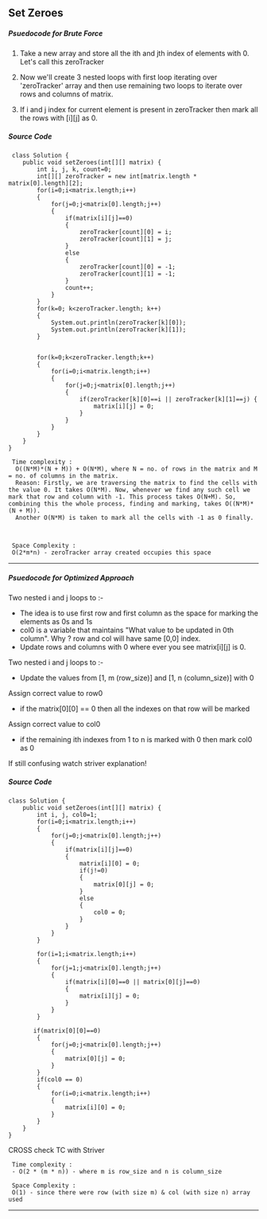 ## Set Zeroes

##### Psuedocode for Brute Force

1) Take a new array and store all the ith and jth index of elements with 0. Let's call this zeroTracker

2) Now we'll create 3 nested loops with first loop iterating over 'zeroTracker' array and then use remaining two loops to iterate over rows and columns of matrix.

3) If i and j index for current element is present in zeroTracker then mark all the rows with [i][j] as 0.


##### Source Code

```
 class Solution {
    public void setZeroes(int[][] matrix) {
        int i, j, k, count=0;
        int[][] zeroTracker = new int[matrix.length * matrix[0].length][2];
        for(i=0;i<matrix.length;i++)
        {
            for(j=0;j<matrix[0].length;j++)
            {
                if(matrix[i][j]==0)
                {
                    zeroTracker[count][0] = i;
                    zeroTracker[count][1] = j;
                }
                else
                {
                    zeroTracker[count][0] = -1;
                    zeroTracker[count][1] = -1;
                }
                count++;
            }
        }
        for(k=0; k<zeroTracker.length; k++)
        {
            System.out.println(zeroTracker[k][0]);
            System.out.println(zeroTracker[k][1]);
        }


        for(k=0;k<zeroTracker.length;k++)
        {
            for(i=0;i<matrix.length;i++)
            {
                for(j=0;j<matrix[0].length;j++)
                {
                    if(zeroTracker[k][0]==i || zeroTracker[k][1]==j) {
                        matrix[i][j] = 0;
                    }
                }
            }
        }
    }
}
```

``` 
 Time complexity :
  O((N*M)*(N + M)) + O(N*M), where N = no. of rows in the matrix and M = no. of columns in the matrix.
  Reason: Firstly, we are traversing the matrix to find the cells with the value 0. It takes O(N*M). Now, whenever we find any such cell we mark that row and column with -1. This process takes O(N+M). So, combining this the whole process, finding and marking, takes O((N*M)*(N + M)).
  Another O(N*M) is taken to mark all the cells with -1 as 0 finally.


 
 Space Complexity :
 O(2*m*n) - zeroTracker array created occupies this space 
```

____

##### Psuedocode for Optimized Approach
Two nested i and j loops to :-
* The idea is to use first row and first column as the space for marking the elements as 0s and 1s
* col0 is a variable that maintains "What value to be updated in 0th column". Why ? row and col will have same [0,0] index.  
* Update rows and columns with 0 where ever you see matrix[i][j] is 0. 

Two nested i and j loops to :-
* Update the values from [1, m (row_size)] and [1, n (column_size)] with 0

Assign correct value to row0 
* if the matrix[0][0] == 0 then all the indexes on that row will be marked  

Assign correct value to col0
* if the remaining ith indexes from 1 to n is marked with 0 then mark col0 as 0

If still confusing watch striver explanation!
##### Source Code

```
class Solution {
    public void setZeroes(int[][] matrix) {
        int i, j, col0=1;
        for(i=0;i<matrix.length;i++)
        {
            for(j=0;j<matrix[0].length;j++)
            {
                if(matrix[i][j]==0)
                {
                    matrix[i][0] = 0;
                    if(j!=0)
                    {
                        matrix[0][j] = 0;
                    }
                    else
                    {
                        col0 = 0;
                    }
                }
            }
        }

        for(i=1;i<matrix.length;i++)
        {
            for(j=1;j<matrix[0].length;j++)
            {
                if(matrix[i][0]==0 || matrix[0][j]==0)
                {
                    matrix[i][j] = 0;
                }
            }
        }

       if(matrix[0][0]==0)
        {
            for(j=0;j<matrix[0].length;j++)
            {
                matrix[0][j] = 0;
            }
        }
        if(col0 == 0)
        {
            for(i=0;i<matrix.length;i++)
            {
                matrix[i][0] = 0;
            }
        }
    }
}
```

CROSS check TC with Striver
``` 
 Time complexity :
 - O(2 * (m * n)) - where m is row_size and n is column_size

 Space Complexity :
 O(1) - since there were row (with size m) & col (with size n) array used 
```
_______

